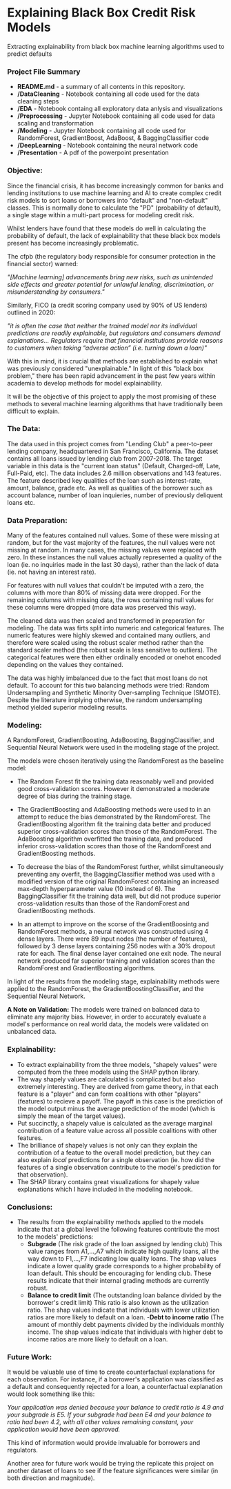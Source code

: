 # Explaining Black Box Credit Risk Models
Extracting explainability from black box machine learning algorithms used to predict defaults 

### Project File Summary
- <b>README.md</b> - a summary of all contents in this repository.
- <b>/DataCleaning</b> - Notebook containing all code used for the data cleaning steps
- <b>/EDA</b> - Notebook containg all exploratory data anlysis and visualizations
- <b>/Preprocessing</b> - Jupyter Notebook containing all code used for data scaling and transformation
- <b>/Modeling</b> - Jupyter Notebook containing all code used for RandomForest, GradientBoost, AdaBoost, & BaggingClassifier code
- <b>/DeepLearning</b> - Notebook containing the neural network code
- <b>/Presentation</b> - A pdf of the powerpoint presentation

### Objective:
Since the financial crisis, it has become increasingly common for banks and lending institutions to use machine learning and AI to create complex credit risk models to sort loans or borrowers into "default" and "non-default" classes. This is normally done to calculate the "PD" (probability of default), a single stage within a multi-part process for modeling credit risk.

Whilst lenders have found that these models do well in calculating the probability of default, the lack of explainability that these black box models present has become increasingly problematic.

The cfpb (the regulatory body responsible for consumer protection in the financial sector) warned:

<i>"[Machine learning] advancements bring new risks, such as unintended side effects and greater potential for unlawful lending, discrimination, or misunderstanding by consumers."</i>

Similarly, FICO (a credit scoring company used by 90% of US lenders) outlined in 2020:

<i>"it is often the case that neither the trained model nor its individual predictions are readily explainable, but regulators and consumers demand explanations... Regulators require that financial institutions provide reasons to customers when taking “adverse action” (i.e. turning down a loan)"</i>

With this in mind, it is crucial that methods are established to explain what was previously considered "unexplainable." In light of this "black box problem," there has been rapid advancement in the past few years within academia to develop methods for model explainability. 

It will be the objective of this project to apply the most promising of these methods to several machine learning algorithms that have traditionally been difficult to explain. 


### The Data:
The data used in this project comes from "Lending Club" a peer-to-peer lending company, headquartered in San Francisco, California. The dataset contains all loans issued by lending club from 2007-2018. The target variable in this data is the "current loan status" (Default, Charged-off, Late, Full-Paid, etc). The data includes 2.6 million observations and 143 features. The feature described key qualities of the loan such as interest-rate, amount, balance, grade etc. As well as qualities of the borrower such as account balance, number of loan inquieries, number of previously deliquent loans etc.

### Data Preparation: 
Many of the features contained null values. Some of these were missing at random, but for the vast majority of the features, the null values were not missing at random. In many cases, the missing values were replaced with zero. In these instances the null values actually represented a quality of the loan (ie. no inquiries made in the last 30 days), rather than the lack of data (ie. not having an interest rate). 

For features with null values that couldn't be imputed with a zero, the columns with more than 80% of missing data were dropped. For the remaining columns with missing data, the rows containing null values for these columns were dropped (more data was preserved this way). 

The cleaned data was then scaled and transformed in preperation for modeling. The data was firts split into numeric and categorical features. The numeric features were highly skewed and contained many outliers, and therefore were scaled using the robust scaler method rather than the standard scaler method (the robust scale is less sensitive to outliers). The categorical features were then either ordinally encoded or onehot encoded depending on the values they contained. 

The data was highly imbalanced due to the fact that most loans do not default. To account for this two balancing methods were tried: Random Undersampling and Synthetic Minority Over-sampling Technique (SMOTE). Despite the literature implying otherwise, the random undersampling method yielded superior modeling results. 

### Modeling:
A RandomForest, GradientBoosting, AdaBoosting, BaggingClassifier, and Sequential Neural Network were used in the modeling stage of the project.

The models were chosen iteratively using the RandomForest as the baseline model:

- The Random Forest fit the training data reasonably well and provided good cross-validation scores. However it demonstrated a moderate degree of bias during the training stage.

- The GradientBoosting and AdaBoosting methods were used to in an attempt to reduce the bias demonstrated by the RandomForest. The GradientBoosting algorithm fit the training data better and produced superior cross-validation scores than those of the RandomForest. The AdaBoosting algorithm overfitted the training data, and produced inferior cross-validation scores than those of the RandomForest and GradientBoosting methods.

- To decrease the bias of the RandomForest further, whilst simultaneously preventing any overfit, the BaggingClassifier method was used with a modified version of the original RandomForest containing an increased max-depth hyperparameter value (10 instead of 6). The BaggingClassifier fit the training data well, but did not produce superior cross-validation results than those of the RandomForest and GradientBoosting methods.

- In an attempt to improve on the scorse of the GradientBoosintg and RandomForest methods, a neural network was constructed using 4 dense layers. There were 89 input nodes (the number of features), followed by 3 dense layers containing 256 nodes with a 30% dropout rate for each. The final dense layer contained one exit node. The neural network produced far superior training and validation scores than the RandomForest and GradientBoosting algorithms. 

In light of the results from the modeling stage, explainability methods were applied to the RandomForest, the GradientBoostingClassifier, and the Sequential Neural Network.

<b>A Note on Validation:</b>
The models were trained on balanced data to eliminate any majority bias. However, in order to accurately evaluate a model's performance on real world data, the models were validated on unbalanced data. 

### Explainability:

- To extract explainability from the three models, "shapely values" were computed from the three models using the SHAP python library. 
- The way shapely values are calculated is complicated but also extremely interesting. They are derived from game theory, in that each feature is a "player" and can form coalitions with other "players" (features) to recieve a payoff. The payoff in this case is the prediction of the model output minus the average prediction of the model (which is simply the mean of the target values). 
- Put succinctly, a shapely value is calculated as the average marginal contribution of a feature value across all possible coalitions with other features.
- The brilliance of shapely values is not only can they explain the contribution of a featue to the overall model prediction, but they can also explain <i>local</i> predictions for a single observation (ie. how did the features of a single observation contribute to the model's prediction for that observation).
- The SHAP library contains great visualizations for shapely value explanations which I have included in the modeling notebook.

### Conclusions: 
- The results from the explainability methods applied to the models indicate that at a global level the following features contribute the most to the models' predictions:
   - <b>Subgrade</b> (The risk grade of the loan assigned by lending club) This value ranges from A1,...,A7 which indicate high quality loans, all the way down to F1,...,F7 indicating low quality loans. The shap values indicate a lower quality grade corresponds to a higher probability of loan default. This should be encouraging for lending club. These results indicate that their internal grading methods are currently robust.  
   - <b>Balance to credit limit</b> (The outstanding loan balance divided by the borrower's credit limit) This ratio is also known as the utilization ratio. The shap values indicate that individuals with lower utilization ratios are more likely to default on a loan. 
   -<b>Debt to income ratio</b> (The amount of monthly debt payments divided by the individuals monthly income. The shap values indicate that individuals with higher debt to income ratios are more likely to default on a loan.
   
### Future Work:
It would be valuable use of time to create counterfactual explanations for each observation. For instance, if a borrower's application was classified as a default and consequently rejected for a loan, a counterfactual explanation would look something like this:

<i>Your application was denied because your balance to credit ratio is 4.9 and your subgrade is E5. If your subgrade had been E4 and your balance to ratio had been 4.2, with all other values remaining constant, your application would have been approved.</i>

This kind of information would provide invaluable for borrowers and regulators. 

Another area for future work would be trying the replicate this project on another dataset of loans to see if the feature significances were similar (in both direction and magnitude).


